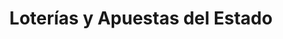 ---
title: "Loterías y Apuestas del Estado"
url: /sabinanigo/loterias-y-apuestas-del-estado/
shop: Lotterie
---